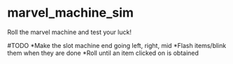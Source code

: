 # marvel_machine_sim
Roll the marvel machine and test your luck!

#TODO
*Make the slot machine end going left, right, mid
*Flash items/blink them when they are done
*Roll until an item clicked on is obtained


